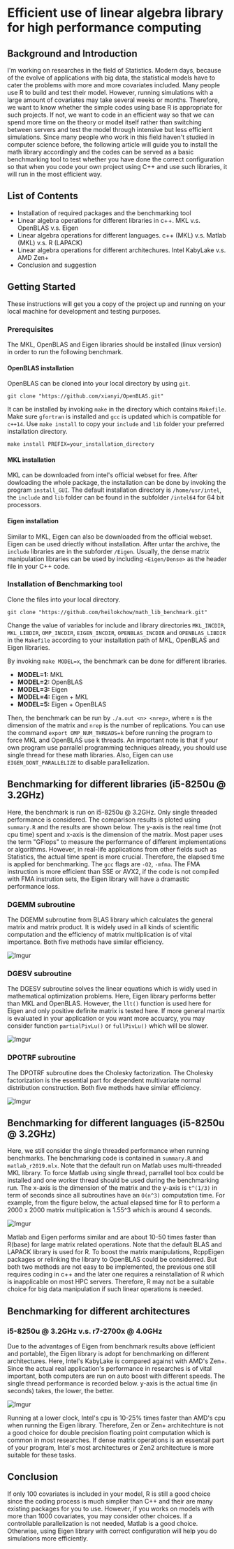 # Efficient use of linear algebra library for high performance computing

## Background and Introduction

I'm working on researches in the field of Statistics. Modern days, because of the evolve of applications with big data, the statistical models have to cater the problems with more and more covariates included. Many people use R to build and test their model. However, running simulations with a large amount of covariates may take several weeks or months. Therefore, we want to know whether the simple codes using base R is appropriate for such projects. If not, we want to code in an efficient way so that we can spend more time on the theory or model itself rather than switching between servers and test the model through intensive but less efficient simulations. Since many people who work in this field haven't studied in computer science before, the following article will guide you to install the math library accordingly and the codes can be served as a basic benchmarking tool to test whether you have done the correct configuration so that when you code your own project using C++ and use such libraries, it will run in the most efficient way.

## List of Contents

* Installation of required packages and the benchmarking tool
* Linear algebra operations for different libraries in c++. MKL v.s. OpenBLAS v.s. Eigen
* Linear algebra operations for different languages. c++ (MKL) v.s. Matlab (MKL) v.s. R (LAPACK)
* Linear algebra operations for different architechures. Intel KabyLake v.s. AMD Zen+
* Conclusion and suggestion

## Getting Started

These instructions will get you a copy of the project up and running on your local machine for development and testing purposes. 

### Prerequisites

The MKL, OpenBLAS and Eigen libraries should be installed (linux version) in order to run the following benchmark. 

#### OpenBLAS installation

OpenBLAS can be cloned into your local directory by using `git`.
```
git clone "https://github.com/xianyi/OpenBLAS.git"
```
It can be installed by invoking `make` in the directory which contains `Makefile`. Make sure `gfortran` is installed and `gcc` is updated which is compatible for `c++14`. Use `make install` to copy your `include` and `lib` folder your preferred installation directory.
```
make install PREFIX=your_installation_directory
```

#### MKL installation

MKL can be downloaded from intel's official webset for free. After dowloading the whole package, the installation can be done by invoking the program `install_GUI`. The default installation directory is `/home/usr/intel`, the `include` and `lib` folder can be found in the subfolder `/intel64` for 64 bit processors.

#### Eigen installation

Similar to MKL, Eigen can also be downloaded from the official webset. Eigen can be used driectly without installation. After untar the archive, the `include` libraries are in the subforder `/Eigen`. Usually, the dense matrix manipulation libraries can be used by including `<Eigen/Dense>` as the header file in your C++ code.

### Installation of Benchmarking tool

Clone the files into your local directory.
```
git clone "https://github.com/heilokchow/math_lib_benchmark.git"
```
Change the value of variables for include and library directories `MKL_INCDIR`, `MKL_LIBDIR`, `OMP_INCDIR`, `EIGEN_INCDIR`, `OPENBLAS_INCDIR` and `OPENBLAS_LIBDIR` in the `Makefile` according to your installation path of MKL, OpenBLAS and Eigen libraries.

By invoking `make MODEL=x`, the benchmark can be done for different libraries.

 * **MODEL=1:** MKL
 * **MODEL=2:** OpenBLAS
 * **MODEL=3:** Eigen
 * **MODEL=4:** Eigen + MKL
 * **MODEL=5:** Eigen + OpenBLAS

Then, the benchmark can be run by `./a.out <n> <nrep>`, where `n` is the dimension of the matrix and `nrep` is the number of replications. You can use the command `export OMP_NUM_THREADS=k` before running the program to force MKL and OpenBLAS use k threads. An important note is that if your own program use parrallel programming techniques already, you should use single thread for these math libraries. Also, Eigen can use `EIGEN_DONT_PARALLELIZE` to disable parallelization.

## Benchmarking for different libraries (i5-8250u @ 3.2GHz)

Here, the benchmark is run on i5-8250u @ 3.2GHz. Only single threaded performance is considered. The comparison results is ploted using `summary.R` and the results are shown below. The y-axis is the real time (not cpu time) spent and x-axis is the dimension of the matrix. Most paper uses the term "GFlops" to measure the performance of different implementations or algorithms. However, in real-life applications from other fields such as Statistics, the actual time spent is more crucial. Therefore, the elapsed time is applied for benchmarking. The `gcc` flags are `-O2`, `-mfma`. The FMA instruction is more efficient than SSE or AVX2, if the code is not compiled with FMA instrution sets, the Eigen library will have a dramastic performance loss.

### DGEMM subroutine

The DGEMM subroutine from BLAS library which calculates the general matrix and matrix product. It is widely used in all kinds of scientific computation and the efficiency of matrix multiplication is of vital importance. Both five methods have similar efficiency.

![Imgur](https://i.imgur.com/DKLtvFT.jpg)

### DGESV subroutine

The DGESV subroutine solves the linear equations which is widly used in mathematical optimization problems. Here, Eigen library performs better than MKL and OpenBLAS. However, the `llt()` function is used here for Eigen and only positive definite matrix is tested here. If more general martix is evaluated in your application or you want more accuarcy, you may consider function `partialPivLu()` or `fullPivLu()` which will be slower. 

![Imgur](https://i.imgur.com/MdRJkpR.jpg)

### DPOTRF subroutine

The DPOTRF subroutine does the Cholesky factorization. The Cholesky factorization is the essential part for dependent multivariate normal distribution construction. Both five methods have similar efficiency.

![Imgur](https://i.imgur.com/QltmWGA.jpg)

## Benchmarking for different languages (i5-8250u @ 3.2GHz)

Here, we still consider the single threaded performance when running benchmarks. The benchmarking code is contained in `summary.R` and `matlab_r2019.mlx`. Note that the default run on Matlab uses multi-threaded MKL library. To force Matlab using single thread, parrallel tool box could be installed and one worker thread should be used during the benchmarking run. The x-axis is the dimension of the matrix and the y-axis is `t^(1/3)` in term of seconds since all subroutines have an `O(n^3)` computation time. For example, from the figure below, the actual elapsed time for R to perform a 2000 x 2000 matrix multiplication is 1.55^3 which is around 4 seconds.

![Imgur](https://i.imgur.com/ZSdCmRd.jpg)

 Matlab and Eigen performs similar and are about 10-50 times faster than R(base) for large matrix related operations. Note that the default BLAS and LAPACK library is used for R. To boost the matrix manipulations, RcppEigen packages or relinking the library to OpenBLAS could be considerred. But both two methods are not easy to be implemented, the previous one still requires coding in c++ and the later one requires a reinstallation of R which is inapplicable on most HPC servers. Therefore, R may not be a suitable choice for big data manipulation if such linear operations is needed.

## Benchmarking for different architectures 

### i5-8250u @ 3.2GHz v.s. r7-2700x @ 4.0GHz

Due to the advantages of Eigen from benchmark results above (efficient and portable), the Eigen library is adopt for benchmarking on different architectures. Here, Intel's KabyLake is compared against with AMD's Zen+. Since the actual real application's performance in researches is of vital important, both computers are run on auto boost with different speeds. The single thread performance is recorded below. y-axis is the actual time (in seconds) takes, the lower, the better.

![Imgur](https://i.imgur.com/jrKWfmI.jpg)

Running at a lower clock, Intel's cpu is 10-25% times faster than AMD's cpu when running the Eigen library. Therefore, Zen or Zen+ architechture is not a good choice for double precision floating point computation which is common in most researches. If dense matrix operations is an essentail part of your program, Intel's most architectures or Zen2 architecture is more suitable for these tasks.

## Conclusion

If only 100 covariates is included in your model, R is still a good choice since the coding process is much simplier than C++ and their are many existing packages for you to use. However, if you works on models with more than 1000 covariates, you may consider other choices. If a controllable parallelization is not needed, Matlab is a good choice. Otherwise, using Eigen library with correct configuration will help you do simulations more efficiently.
